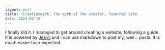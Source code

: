 ```yaml
---
layout: post
title: "Creationmyth, the myth of the creator, launches site
date: 2021-02-19
---
```


I finally did it. I managed to get around creating a website, following a guide. It is powered by [Jekyll](http://jekyllrb.com) and I can use markdown to post my, well... posts. It is much easier than expected.
